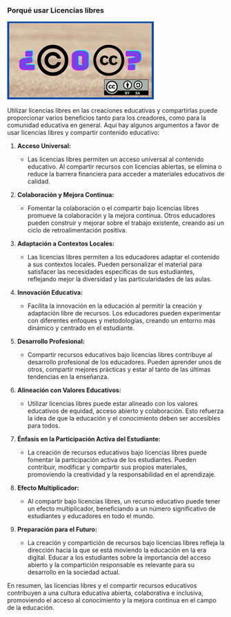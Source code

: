### Porqué usar Licencias libres

![](./images/icono-licencias.png)

Utilizar licencias libres en las creaciones educativas y compartirlas puede proporcionar varios beneficios tanto para los creadores, como para la comunidad educativa en general. Aquí hay algunos argumentos a favor de usar licencias libres y compartir contenido educativo:

1. **Acceso Universal:**
   - Las licencias libres permiten un acceso universal al contenido educativo. Al compartir recursos con licencias abiertas, se elimina o reduce la barrera financiera para acceder a materiales educativos de calidad.

2. **Colaboración y Mejora Continua:**
   - Fomentar la colaboración o el compartir bajo licencias libres promueve la colaboración y la mejora continua. Otros educadores pueden construir y mejorar sobre el trabajo existente, creando así un ciclo de retroalimentación positiva.

3. **Adaptación a Contextos Locales:**
   - Las licencias libres permiten a los educadores adaptar el contenido a sus contextos locales. Pueden personalizar el material para satisfacer las necesidades específicas de sus estudiantes, reflejando mejor la diversidad y las particularidades de las aulas.

4. **Innovación Educativa:**
   - Facilita la innovación en la educación al permitir la creación y adaptación libre de recursos. Los educadores pueden experimentar con diferentes enfoques y metodologías, creando un entorno más dinámico y centrado en el estudiante.

5. **Desarrollo Profesional:**
   - Compartir recursos educativos bajo licencias libres contribuye al desarrollo profesional de los educadores. Pueden aprender unos de otros, compartir mejores prácticas y estar al tanto de las últimas tendencias en la enseñanza.

6. **Alineación con Valores Educativos:**
   - Utilizar licencias libres puede estar alineado con los valores educativos de equidad, acceso abierto y colaboración. Esto refuerza la idea de que la educación y el conocimiento deben ser accesibles para todos.

7. **Énfasis en la Participación Activa del Estudiante:**
   - La creación de recursos educativos bajo licencias libres puede fomentar la participación activa de los estudiantes. Pueden contribuir, modificar y compartir sus propios materiales, promoviendo la creatividad y la responsabilidad en el aprendizaje.

8. **Efecto Multiplicador:**
   - Al compartir bajo licencias libres, un recurso educativo puede tener un efecto multiplicador, beneficiando a un número significativo de estudiantes y educadores en todo el mundo.

9. **Preparación para el Futuro:**
   - La creación y compartición de recursos bajo licencias libres refleja la dirección hacia la que se está moviendo la educación en la era digital. Educar a los estudiantes sobre la importancia del acceso abierto y la compartición responsable es relevante para su desarrollo en la sociedad actual.

En resumen, las licencias libres y el compartir recursos educativos contribuyen a una cultura educativa abierta, colaborativa e inclusiva, promoviendo el acceso al conocimiento y la mejora continua en el campo de la educación.

